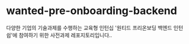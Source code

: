 # wanted-pre-onboarding-backend
다양한 기업의 기술과제를 수행하는 교육형 인턴십 '원티드 프리온보딩 백엔드 인턴쉽'에 참여하기 위한 사전과제 레포지토리입니다..
